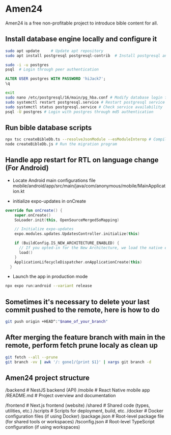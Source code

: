 # Amen24
Amen24 is a free non-profitable project to introduce bible content for all.

## Install database engine locally and configure it
``` bash
sudo apt update     # Update apt repository
sudo apt install postgresql postgresql-contrib  # Install postgresql and some additional utilities

sudo -i -u postgres
psql  # Login through peer authentication
```

``` sql
ALTER USER postgres WITH PASSWORD 'hiJack7';
\q
```

``` bash
exit
sudo nano /etc/postgresql/16/main/pg_hba.conf # Modify database login from peer to md5
sudo systemctl restart postgresql.service # Restart postgresql service
sudo systemctl status postgresql.service # Check service availability
psql -U postgres # Login with postgres through md5 authentication
```

## Run bible database scripts
```bash
npx tsc createBibleDb.ts --resolveJsonModule --esModuleInterop # Compile the script to JS
node createBibleDb.js # Run the migration program
```

## Handle app restart for RTL on language change (For Android)
- Locate Android main configurations file
  mobile/android/app/src/main/java/com/anonymous/mobile/MainApplication.kt

- initialize expo-updates in onCreate
``` kt
override fun onCreate() {
    super.onCreate()
    SoLoader.init(this, OpenSourceMergedSoMapping)

    // Initialize expo-updates
    expo.modules.updates.UpdatesController.initialize(this)

    if (BuildConfig.IS_NEW_ARCHITECTURE_ENABLED) {
      // If you opted-in for the New Architecture, we load the native entry point for this app.
      load()
    }
    ApplicationLifecycleDispatcher.onApplicationCreate(this)
  }
```

- Launch the app in production mode
``` bash
npx expo run:android --variant release

```

## Sometimes it's necessary to delete your last commit pushed to the remote, here is how to do
``` bash
git push origin +HEAD^:"$name_of_your_branch"
```

## After merging the feature branch with main in the remote, perform fetch prune localy as clean up
``` bash
git fetch --all --prune
git branch -vv | awk '/: gone]/{print $1}' | xargs git branch -d
```

## Amen24 project structure
/backend # NestJS backend (API)
/mobile # React Native mobile app
/README.md # Project overview and documentation

/frontend # Next.js frontend (website)
/shared # Shared code (types, utilities, etc.)
/scripts # Scripts for deployment, build, etc.
/docker # Docker configuration files (if using Docker)
/package.json # Root-level package file (for shared tools or workspaces)
/tsconfig.json # Root-level TypeScript configuration (if using workspaces)
